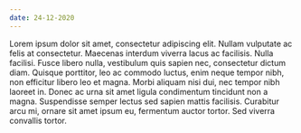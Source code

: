 ```yaml
---
date: 24-12-2020
---
```

Lorem ipsum dolor sit amet, consectetur adipiscing elit. Nullam vulputate ac felis at consectetur. Maecenas interdum viverra lacus ac facilisis. Nulla facilisi. Fusce libero nulla, vestibulum quis sapien nec, consectetur dictum diam. Quisque porttitor, leo ac commodo luctus, enim neque tempor nibh, non efficitur libero leo et magna. Morbi aliquam nisi dui, nec tempor nibh laoreet in. Donec ac urna sit amet ligula condimentum tincidunt non a magna. Suspendisse semper lectus sed sapien mattis facilisis. Curabitur arcu mi, ornare sit amet ipsum eu, fermentum auctor tortor. Sed viverra convallis tortor.
